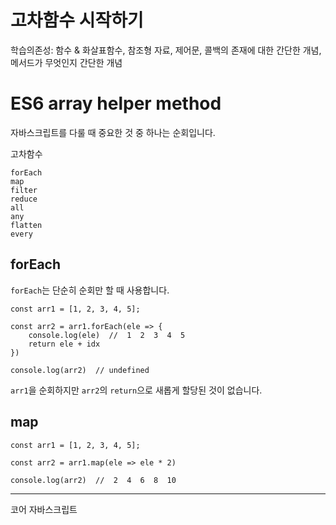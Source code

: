 # 고차함수 시작하기

학습의존성: 함수 & 화살표함수, 참조형 자료, 제어문, 콜백의 존재에 대한 간단한 개념, 메서드가 무엇인지 간단한 개념

<!-- TODO 예시추가하기 -->

# ES6 array helper method
자바스크립트를 다룰 때 중요한 것 중 하나는 순회입니다.

고차함수

```JS
forEach
map
filter
reduce
all
any
flatten
every
```

## forEach

`forEach`는 단순히 순회만 할 때 사용합니다.

```JS
const arr1 = [1, 2, 3, 4, 5];

const arr2 = arr1.forEach(ele => {
    console.log(ele)  //  1  2  3  4  5
    return ele + idx
})

console.log(arr2)  // undefined
```

`arr1`을 순회하지만 `arr2`의 `return`으로 새롭게 할당된 것이 없습니다.


## map

```JS
const arr1 = [1, 2, 3, 4, 5];

const arr2 = arr1.map(ele => ele * 2)

console.log(arr2)  //  2  4  6  8  10
```


---
코어 자바스크립트
